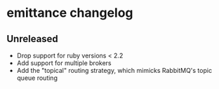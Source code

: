 # emittance changelog

## Unreleased
- Drop support for ruby versions < 2.2
- Add support for multiple brokers
- Add the "topical" routing strategy, which mimicks RabbitMQ's topic queue routing
